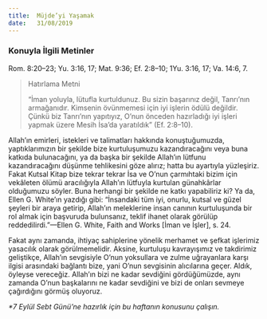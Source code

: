 ```yaml
---
title:  Müjde’yi Yaşamak
date:   31/08/2019
---
```


### Konuyla İlgili Metinler
Rom. 8:20–23; Yu. 3:16, 17; Mat. 9:36; Ef. 2:8–10; 1Yu. 3:16, 17; Va. 14:6, 7.

> <p>Hatırlama Metni</p>
> “İman yoluyla, lütufla kurtuldunuz. Bu sizin başarınız değil, Tanrı’nın armağanıdır.  Kimsenin övünmemesi için iyi işlerin ödülü değildir. Çünkü biz Tanrı’nın yapıtıyız, O’nun önceden hazırladığı iyi işleri yapmak üzere Mesih İsa’da yaratıldık” (Ef. 2:8–10).

Allah’ın emirleri, istekleri ve talimatları hakkında konuştuğumuzda, yaptıklarımızın bir şekilde bize kurtuluşumuzu kazandıracağını veya buna katkıda bulunacağını, ya da başka bir şekilde Allah’ın lütfunu kazandıracağını düşünme tehlikesini göze alırız; hatta bu ayartıyla yüzleşiriz. Fakat Kutsal Kitap bize tekrar tekrar İsa ve O’nun çarmıhtaki bizim için vekâleten ölümü aracılığıyla Allah’ın lütfuyla kurtulan günahkârlar olduğumuzu söyler. Buna herhangi bir şekilde ne katkı yapabiliriz ki? Ya da, Ellen G. White’ın yazdığı gibi: “İnsandaki tüm iyi, onurlu, kutsal ve güzel şeyleri bir araya getirip, Allah’ın meleklerine insan canının kurtuluşunda bir rol almak için başvuruda bulunsanız, teklif ihanet olarak görülüp reddedilirdi.”—Ellen G. White, Faith and Works [İman ve İşler], s. 24.

Fakat aynı zamanda, ihtiyaç sahiplerine yönelik merhamet ve şefkat işlerimiz yasacılık olarak görülmemelidir. Aksine, kurtuluşu kavrayışımız ve takdirimiz geliştikçe, Allah’ın sevgisiyle O’nun yoksullara ve zulme uğrayanlara karşı ilgisi arasındaki bağlantı bize, yani O’nun sevgisinin alıcılarına geçer. Aldık, öyleyse vereceğiz. Allah’ın bizi ne kadar sevdiğini gördüğümüzde, aynı zamanda O’nun başkalarını ne kadar sevdiğini ve bizi de onları sevmeye çağırdığını görmüş oluyoruz.

_*7 Eylül Sebt Günü’ne hazırlık için bu haftanın konusunu çalışın._